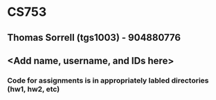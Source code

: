 # CS753

## Thomas Sorrell (tgs1003) - 904880776
## <Add name, username, and IDs here>

### Code for assignments is in appropriately labled directories (hw1, hw2, etc)
